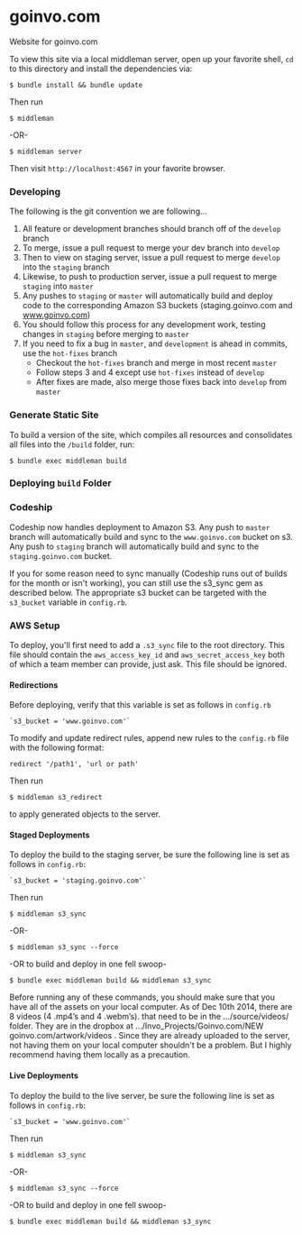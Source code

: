 goinvo.com
==========

Website for goinvo.com

To view this site via a local middleman server, open up your favorite shell, `cd` to this directory and install the dependencies via:

	$ bundle install && bundle update

Then run

	$ middleman

-OR-

	$ middleman server

Then visit `http://localhost:4567` in your favorite browser.

### Developing

The following is the git convention we are following...

1. All feature or development branches should branch off of the `develop` branch
2. To merge, issue a pull request to merge your dev branch into `develop`
3. Then to view on staging server, issue a pull request to merge `develop` into the `staging` branch
4. Likewise, to push to production server, issue a pull request to merge `staging` into `master`
5. Any pushes to `staging` or `master` will automatically build and deploy code to the corresponding Amazon S3 buckets (staging.goinvo.com and www.goinvo.com)
6. You should follow this process for any development work, testing changes in `staging` before merging to `master`
7. If you need to fix a bug in `master`, and `development` is ahead in commits, use the `hot-fixes` branch
	- Checkout the `hot-fixes` branch and merge in most recent `master`
	- Follow steps 3 and 4 except use `hot-fixes` instead of `develop`
	- After fixes are made, also merge those fixes back into `develop` from `master`


### Generate Static Site

To build a version of the site, which compiles all resources and consolidates all files into the `/build` folder, run:

	$ bundle exec middleman build


### Deploying `build` Folder

### Codeship

Codeship now handles deployment to Amazon S3. Any push to `master` branch will automatically build and sync to the `www.goinvo.com` bucket on s3. Any push to `staging` branch will automatically build and sync to the `staging.goinvo.com` bucket.

If you for some reason need to sync manually (Codeship runs out of builds for the month or isn't working), you can still use the s3_sync gem as described below. The appropriate s3 bucket can be targeted with the `s3_bucket` variable in `config.rb`.  

### AWS Setup

To deploy, you'll first need to add a `.s3_sync` file to the root directory. This file should contain the `aws_access_key_id` and `aws_secret_access_key` both of which a team member can provide, just ask. This file should be ignored.


#### Redirections

Before deploying, verify that this variable is set as follows in `config.rb`

	`s3_bucket = 'www.goinvo.com'`

To modify and update redirect rules, append new rules to the `config.rb` file with the following format:

	redirect '/path1', 'url or path'

Then run

	$ middleman s3_redirect

to apply generated objects to the server.


#### Staged Deployments

To deploy the build to the staging server, be sure the following line is set as follows in `config.rb`:

	`s3_bucket = 'staging.goinvo.com'`

Then run

	$ middleman s3_sync

-OR-

	$ middleman s3_sync --force

-OR to build and deploy in one fell swoop-

	$ bundle exec middleman build && middleman s3_sync


Before running any of these commands, you should make sure that you have all of the assets on your local computer. As of Dec 10th 2014, there are 8 videos (4 .mp4’s and 4 .webm’s).  that need to be in the .../source/videos/ folder. They are in the dropbox at .../Invo_Projects/Goinvo.com/NEW goinvo.com/artwork/videos . Since they are already uploaded to the server, not having them on your local computer shouldn't be a problem. But I highly recommend having them locally as a precaution.



#### Live Deployments

To deploy the build to the live server, be sure the following line is set as follows in `config.rb`:

	`s3_bucket = 'www.goinvo.com'`

Then run

	$ middleman s3_sync
	
-OR-

	$ middleman s3_sync --force

-OR to build and deploy in one fell swoop-

	$ bundle exec middleman build && middleman s3_sync
